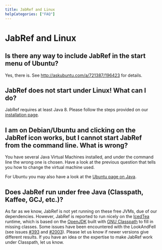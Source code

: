 ```yaml
---
title: JabRef and Linux
helpCategories: ["FAQ"]
---
```


# JabRef and Linux

## Is there any way to include JabRef in the start menu of Ubuntu?

Yes, there is. See <http://askubuntu.com/a/721387/196423> for details.

## JabRef does not start under Linux! What can I do?

JabRef requires at least Java 8.
Please follow the steps provided on our [installation page](Installation).

## I am on Debian/Ubuntu and clicking on the JabRef icon works, but I cannot start JabRef from the command line. What is wrong?

You have several Java Virtual Machines installed, and under the command line the wrong one is chosen.
Have a look at the previous question that tells you how to change the virtual machine used.

For Ubuntu you may also have a look at the [Ubuntu page on Java](https://help.ubuntu.com/community/Java).


## Does JabRef run under free Java (Classpath, Kaffee, GCJ, etc.)?

As far as we know, JabRef is not yet running on these free JVMs, due of our dependencies.
However, JabRef is reported to run nicely on the [IcedTea](http://fedoraproject.org/wiki/Features/IcedTea) runtime, which is based on the [OpenJDK](http://openjdk.java.net/) built with [GNU Classpath](http://www.gnu.org/software/classpath/) to fill in missing classes.
Some issues have been encountered with the LookAndFell (see issues [#393](https://github.com/JabRef/jabref/issues/393) and [#2003](https://github.com/JabRef/jabref/issues/2003)).
Please let us know if newer versions give different results.
If you have an idea or the expertise to make JabRef work under Classpath, let us know.
